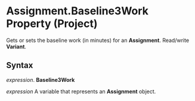 
# Assignment.Baseline3Work Property (Project)

Gets or sets the baseline work (in minutes) for an  **Assignment**. Read/write **Variant**.


## Syntax

 _expression_. **Baseline3Work**

 _expression_ A variable that represents an **Assignment** object.

